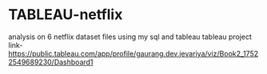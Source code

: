 # TABLEAU-netflix
analysis on 6 netflix dataset files using my sql and tableau
tableau project link- https://public.tableau.com/app/profile/gaurang.dev.jevariya/viz/Book2_17522549689230/Dashboard1
